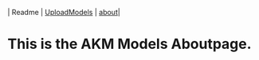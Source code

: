 | Readme | [UploadModels](UploadModels.md) | [about](about.md)|

# This is the AKM Models Aboutpage.

